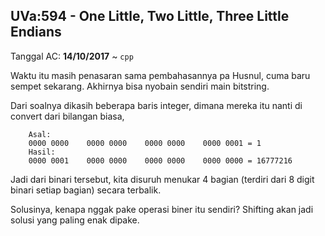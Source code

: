 ## UVa:594 - One Little, Two Little, Three Little Endians
Tanggal AC: **14/10/2017** ~ `cpp`

Waktu itu masih penasaran sama pembahasannya pa Husnul, cuma baru sempet sekarang. Akhirnya bisa nyobain sendiri main bitstring.

Dari soalnya dikasih beberapa baris integer, dimana mereka itu nanti di convert dari bilangan biasa,

```plain
    Asal:
    0000 0000    0000 0000    0000 0000    0000 0001 = 1
    Hasil:
    0000 0001    0000 0000    0000 0000    0000 0000 = 16777216
```
Jadi dari binari tersebut, kita disuruh menukar 4 bagian (terdiri dari 8 digit binari setiap bagian) secara terbalik.

Solusinya, kenapa nggak pake operasi biner itu sendiri? Shifting akan jadi solusi yang paling enak dipake.